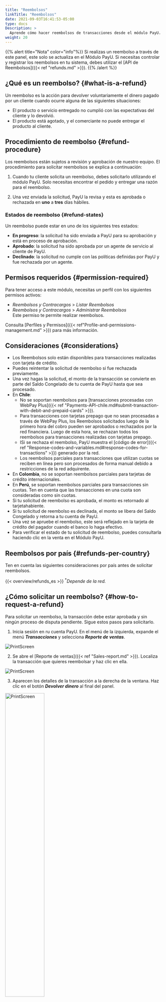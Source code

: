 ```yaml
---
title: "Reembolsos"
linkTitle: "Reembolsos"
date: 2021-09-03T16:41:53-05:00
type: docs
Description: >
  Aprende cómo hacer reembolsos de transacciones desde el módulo PayU. Un reembolso se realiza cuando una tienda decide voluntariamente regresar el dinero al cliente.
weight: 20
---
```


{{% alert title="Nota" color="info"%}}
Si realizas un reembolso a través de este panel, este solo se actualiza en el Módulo PayU. Si necesitas controlar y registrar los reembolsos en tu sistema, debes utilizar el [API de Reembolsos]({{< ref "refunds.md" >}}).
{{% /alert %}}

## ¿Qué es un reembolso? {#what-is-a-refund}
Un reembolso es la acción para devolver voluntariamente el dinero pagado por un cliente cuando ocurre alguna de las siguientes situaciones:
* El producto o servicio entregado no cumplió con las expectativas del cliente y lo devolvió.
* El producto está agotado, y el comerciante no puede entregar el producto al cliente.

## Procedimiento de reembolso {#refund-procedure} 
Los reembolsos están sujetos a revisión y aprobación de nuestro equipo. El procedimiento para solicitar reembolsos se explica a continuación:

1. Cuando tu cliente solicita un reembolso, debes solicitarlo utilizando el módulo PayU. Solo necesitas encontrar el pedido y entregar una razón para el reembolso.

2. Una vez enviada la solicitud, PayU la revisa y esta es aprobada o rechazada en **uno** a **tres** días hábiles.

### Estados de reembolso {#refund-states}
Un reembolso puede estar en uno de los siguientes tres estados:

* **En progreso**: la solicitud ha sido enviada a PayU para su aprobación y está en proceso de aprobación.
* **Aprobado**: la solicitud ha sido aprobada por un agente de servicio al cliente de PayU.
* **Declinado**: la solicitud no cumple con las políticas definidas por PayU y fue rechazada por un agente.

## Permisos requeridos {#permission-required}
Para tener acceso a este módulo, necesitas un perfil con los siguientes permisos activos:

* _Reembolsos y Contracargos_ > _Listar Reembolsos_
* _Reembolsos y Contracargos_ > _Administrar Reembolsos_<br>Este permiso te permite realizar reembolsos.	

Consulta [Perfiles y Permisos]({{< ref"Profile-and-permissions-management.md" >}}) para más información.

## Consideraciones {#considerations}
* Los Reembolsos solo están disponibles para transacciones realizadas con tarjeta de crédito.
* Puedes reintentar la solicitud de reembolso si fue rechazada previamente.
* Una vez hagas la solicitud, el monto de la transacción se convierte en parte del Saldo Congelado de tu cuenta de PayU hasta que sea procesado.
* En **Chile**:
  - No se soportan reembolsos para [transacciones procesadas con WebPay Plus]({{< ref "Payments-API-chile.md#submit-transaction-with-debit-and-prepaid-cards" >}}).
  - Para transacciones con tarjetas prepago que no sean procesadas a través de WebPay Plus, los Reembolsos solicitados luego de la primero hora del cobro pueden ser aprobados o rechazados por la red financiera. Luego de esta hora, se rechazan todos los reembolsos para transacciones realizadas con tarjetas prepago.
  - ISi se rechaza el reembolso, PayU muestra el [código de error]({{< ref "Response-codes-and-variables.md#response-codes-for-transactions" >}}) generado por la red.
  - Los reembolsos parciales para transacciones que utilizan cuotas se reciben en línea pero son procesados de forma manual debido a restricciones de la red adquirente.
* En **Colombia**, no se soportan reembolsos parciales para tarjetas de crédito internacionales.
* En **Perú**, se soportan reembolsos parciales para transacciones sin cuotas. Ten en cuenta que las transacciones en una cuota son consideradas como sin cuotas.
* Si tu solicitud de reembolso es aprobada, el monto es retornado al tarjetahabiente.
* Si tu solicitud de reembolso es declinada, el monto se libera del Saldo Congelado y retorna a tu cuenta de PayU.
* Una vez se apruebe el reembolso, este será reflejado en la tarjeta de crédito del pagador cuando el banco lo haga efectivo.
* Para verificar el estado de tu solicitud de reembolso, puedes consultarla haciendo clic en la venta en el Módulo PayU.

## Reembolsos por país {#refunds-per-country}
Ten en cuenta las siguientes consideraciones por país antes de solicitar reembolsos.

{{< overview/refunds_es >}}
<sup>*</sup>_Depende de la red._

## ¿Cómo solicitar un reembolso? {#how-to-request-a-refund}
Para solicitar un reembolso, la transacción debe estar aprobada y sin ningún proceso de disputa pendiente. Sigue estos pasos para solicitarlo.

1. Inicia sesión en ru cuenta PayU. En el menú de la izquierda, expande el menú _**Transacciones**_ y selecciona _**Reporte de ventas**_.

![PrintScreen](/assets/Refunds/Refunds_es_04.png)

2. Se abre el [Reporte de ventas]({{< ref "Sales-report.md" >}}). Localiza la transacción que quieres reembolsar y haz clic en ella.

![PrintScreen](/assets/Refunds/Refunds_es_05.png)

3. Aparecen los detalles de la transacción a la derecha de la ventana. Haz clic en el botón _**Devolver dinero**_ al final del panel.

<img src="/assets/Refunds/Refunds_es_06.png" alt="PrintScreen" width="50%"/><br>

4. Si necesitas solicitar un reembolso parcial, marca la opción _**Devolver una parte de la compra**_ e ingresa el valor solicitado.

<img src="/assets/Refunds/Refunds_es_08.png" alt="PrintScreen" width="50%"/><br>

5. Ingresa la razón para solicitar el reembolso (parcial o total) y haz clic en _**Devolver dinero**_.

<img src="/assets/Refunds/Refunds_es_07.png" alt="PrintScreen" width="50%"/><br>

6. Aparece el resumen de la solicitud. Mientras PayU procesa el reembolso, el monto del reembolso se congela en tu cuenta. Si se aprueba la solicitud, el monto reembolsado se devuelve al cliente a través del método de pago utilizado.

<img src="/assets/Refunds/Refunds_es_09.png" alt="PrintScreen" width="50%"/><br>

7. Una vez aprobada la solicitud, el estado aparece en la venta.

<img src="/assets/Refunds/Refunds_es_10.png" alt="PrintScreen" width="50%"/><br>

## Obtener la confirmación del reembolso
When the refund has been approved, you can generate a receipt or send the confirmation to the payer. To do this, follow the instructions depending on the operation you want to perform.

### Generate the refund receipt
To generate the refund receipt, locate the refunded sale and click the printer button located at the top right corner of the transaction details panel.

<img src="/assets/Refunds/Refunds_en_11.png" alt="PrintScreen" width="50%"/><br>

The print options of your browser opens, here you may physically print it or save it in PDF. The following image corresponds to the print options of Google Chrome.

![PrintScreen](/assets/Refunds/Refunds_en_12.png)

{{% alert title="Warning" color="warning"%}}
The _Save to PDF_ option depends on your browser. If your browser does not support this feature, you can only print it using a printer.
{{% /alert %}}

### Send the refund confirmation to the payer
Along with the print feature, you can also send a confirmation email to payer informing the result of the refund. This option is located in the _**Actions**_ section in the bottom of the transaction details panel.

<img src="/assets/Refunds/Refunds_en_13.png" alt="PrintScreen" width="50%"/><br>

Once you click this button, the payer receives an email with the details of the refunds.

<img src="/assets/Refunds/Refunds_en_14.png" alt="PrintScreen" width="50%"/><br>

{{% alert title="Note" color="info"%}}
You can enable the automatic send of the refund confirmation to the payer. To know more details about this option, contact your Sales representative.
{{% /alert %}}